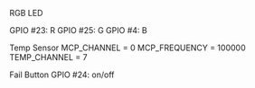 RGB LED

GPIO #23: R
GPIO #25: G
GPIO #4:  B

Temp Sensor
MCP_CHANNEL =  0
MCP_FREQUENCY = 100000
TEMP_CHANNEL = 7

Fail Button
GPIO #24: on/off
